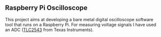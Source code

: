 ## Raspberry Pi Oscilloscope

This project aims at developing a bare metal digital oscilloscope software tool that runs on a Raspberry Pi.
For measuring voltage signals I have used an ADC ([TLC2543](http://www.ti.com/product/TLC2543) from Texas Instruments).
